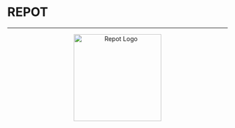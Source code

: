 # REPOT

---

<p align="center">
  <img src="assets/repot-logo.png" alt="Repot Logo" width="200">
</p>

